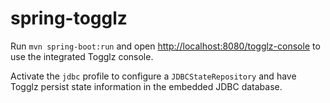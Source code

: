 # spring-togglz

Run `mvn spring-boot:run` and open [http://localhost:8080/togglz-console](http://localhost:8080/togglz-console) to use the integrated Togglz console.

Activate the `jdbc` profile to configure a `JDBCStateRepository` and have Togglz persist state information in the embedded JDBC database.
